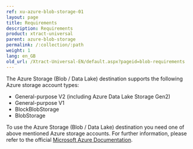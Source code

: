 ```yaml
---
ref: xu-azure-blob-storage-01
layout: page
title: Requirements
description: Requirements
product: xtract-universal
parent: azure-blob-storage
permalink: /:collection/:path
weight: 1
lang: en_GB
old_url: /Xtract-Universal-EN/default.aspx?pageid=blob-requirements
---
```


The Azure Storage (Blob / Data Lake) destination supports the following Azure storage account types:

- General-purpose V2 (including Azure Data Lake Storage Gen2)
- General-purpose V1
- BlockBlobStorage
- BlobStorage
 

To use the Azure Storage (Blob / Data Lake) destination you need one of above mentioned Azure storage accounts. For further information, please refer to the official [Microsoft Azure Documentation](https://docs.microsoft.com/de-de/azure/storage/common/storage-account-overview).




